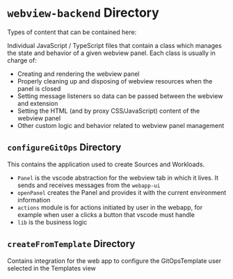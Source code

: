 # `webview-backend` Directory

Types of content that can be contained here:

Individual JavaScript / TypeScript files that contain a class which manages the state and behavior of a given webview panel. Each class is usually in charge of:

- Creating and rendering the webview panel
- Properly cleaning up and disposing of webview resources when the panel is closed
- Setting message listeners so data can be passed between the webview and extension
- Setting the HTML (and by proxy CSS/JavaScript) content of the webview panel
- Other custom logic and behavior related to webview panel management


## `configureGitOps` Directory

This contains the application used to create Sources and Workloads.

- `Panel` is the vscode abstraction  for the webview tab in which it lives. It sends and receives messages from the `webapp-ui`
- `openPanel` creates the Panel and provides it with the current environment information
- `actions` module is for actions initiated by user in the webapp, for example when user a clicks a button that vscode must handle
- `lib` is the business logic


## `createFromTemplate` Directory

Contains integration for the web app to configure the GitOpsTemplate user selected in the Templates view